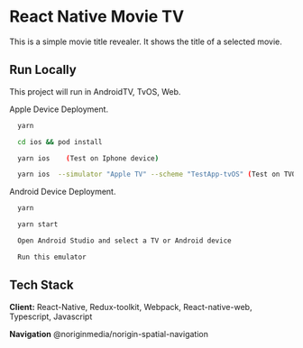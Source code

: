 
# React Native Movie TV 

This is a simple movie title revealer. It shows the title of a selected movie.


## Run Locally

This project will run in AndroidTV, TvOS, Web.



Apple Device Deployment.
```bash
  yarn
```
```bash
  cd ios && pod install
```
```bash
  yarn ios    (Test on Iphone device)
```
```bash
  yarn ios  --simulator "Apple TV" --scheme "TestApp-tvOS" (Test on TVOs)
```


Android Device Deployment.
```bash
  yarn
```
```bash
  yarn start
```
```bash
  Open Android Studio and select a TV or Android device
```
```bash
  Run this emulator
```

## Tech Stack

**Client:** React-Native, Redux-toolkit, Webpack, React-native-web, Typescript, Javascript

**Navigation** @noriginmedia/norigin-spatial-navigation 


